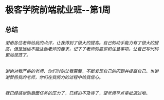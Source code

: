 # 极客学院前端就业班--第1周
## 总结
###### 谢谢各位老师给我的点评，让我得到了很大的提高。自己的动手能力有了很大的提高，但是远远不能达到老师的要求，记下了老师的要求和注意事项，让自己写代码更加规范了。
###### 谢谢对我严格的老师，你们时刻让我警醒，不断发现自己的问题并提高自己。也谢谢赞扬我的老师，你们在我努力的过程中给我信心。
###### 我已经感觉到后面任务的压力了，已经迫不及待了，望老师早点审批通过哈。